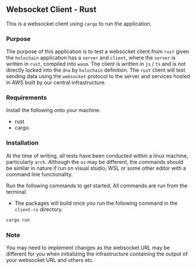 ## Websocket Client - Rust

This is a websocket client using `cargo` to run the application.

### Purpose

The purpose of this application is to test a websocket client from `rust` given the `holochain` application has a `server` and `client`,
where the `server` is written in `rust`, compiled into `wasm`. The client is written in `js` / `ts` and is not directly locked into the
`dna` by `holochain` definition. The `rust` client will test sending data using the `websocket` protocol to the server and services hosted in AWS
built by our central infrastructure.

### Requirements

Install the following onto your machine.

- rust
- cargo

### Installation

At the time of writing, all tests have been conducted within a linux machine, particularly `arch`. Although the `os` may be different, the commands
should be similar in nature if run on visual studio, WSL or some other editor with a command line functionality.

Run the following commands to get started. All commands are run from the terminal.

- The packages will build once you run the following command in the `client-rs` directory.

```bash
cargo run
```

### Note

You may need to implement changes as the websocket URL may be different for you when initializing the infrastructure containing the output
of your websocket URL and others etc.
